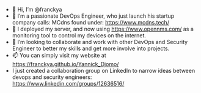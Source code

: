 - 👋 Hi, I’m @franckya
- 👀 I’m a passionate DevOps Engineer, who just launch his startup company calls: MCdns found under: https://www.mcdns.tech/ 
- 🌱 I deployed my server, and now using https://www.opennms.com/ as a monitoring tool to control my devices on the internet.
- 💞️ I’m looking to collaborate and work with other DevOps and Security Engineer to better my skills and get more involve into projects.
- 📫 You can simply visit my website at https://franckya.github.io/Yannick_Djomo/
- I just created a collaboration group on LinkedIn to narrow ideas between devops and security engineers: https://www.linkedin.com/groups/12636516/
